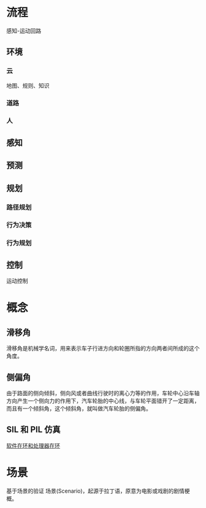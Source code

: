 

# 流程
感知-运动回路

## 环境
### 云
地图、规则、知识

### 道路
### 人

## 感知

## 预测

## 规划
### 路径规划

### 行为决策

### 行为规划

## 控制
运动控制


# 概念
## 滑移角
滑移角是机械学名词，用来表示车子行进方向和轮圈所指的方向两者间所成的这个角度。

## 侧偏角
由于路面的侧向倾斜，侧向风或者曲线行驶时的离心力等的作用，车轮中心沿车轴方向产生一个侧向力的作用下，汽车轮胎的中心线，与车轮平面错开了一定距离，而且有一个倾斜角，这个倾斜角，就叫做汽车轮胎的侧偏角。

## SIL 和 PIL 仿真
[软件在环和处理器在环](https://ww2.mathworks.cn/help/ecoder/ug/about-sil-and-pil-simulations.html) 

# 场景
基于场景的验证
场景(Scenario)，起源于拉丁语，原意为电影或戏剧的剧情梗概。










